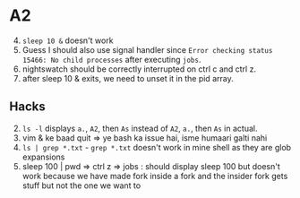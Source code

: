 # A2

4. `sleep 10 &` doesn't work
5. Guess I should also use signal handler since `Error checking status 15466: No child processes` after executing `jobs`.
9. nightswatch should be correctly interrupted on ctrl c and ctrl z.
10. after sleep 10 & exits, we need to unset it in the pid array.


## Hacks

2. `ls -l` displays `a.`, `A2`, then `As` instead of `A2`, `a.`, then `As` in actual.
11. vim & ke  baad quit => ye bash ka issue hai, isme humaari galti nahi
3. `ls | grep *.txt` - `grep *.txt` doesn't work in mine shell as they are glob expansions
13. sleep 100 | pwd => ctrl z => jobs : should display sleep 100 but doesn't work because we have made fork inside a fork and the insider fork gets stuff but not the one we want to